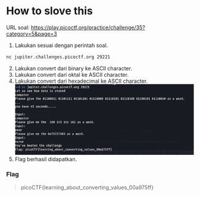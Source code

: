 # How to slove this

URL soal: https://play.picoctf.org/practice/challenge/35?category=5&page=3

1. Lakukan sesuai dengan perintah soal.
```bash
nc jupiter.challenges.picoctf.org 29221
```
2. Lakukan convert dari binary ke ASCII character.
3. Lakukan convert dari oktal ke ASCII character.
4. Lakukan convert dari hexadecimal ke ASCII character. <br>
![gambar01](images/gambar01_Gener_29.png)
5. Flag berhasil didapatkan.

### Flag
>picoCTF{learning_about_converting_values_00a975ff}
